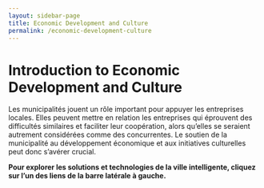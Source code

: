```yaml
---
layout: sidebar-page
title: Economic Development and Culture
permalink: /economic-development-culture
---
```


# Introduction to Economic Development and Culture

Les municipalités jouent un rôle important pour appuyer les entreprises locales. Elles peuvent mettre en relation les entreprises qui éprouvent des difficultés similaires et faciliter leur coopération, alors qu’elles se seraient autrement considérées comme des concurrentes. Le soutien de la municipalité au développement économique et aux initiatives culturelles peut donc s’avérer crucial.

**Pour explorer les solutions et technologies de la ville intelligente, cliquez sur l’un des liens de la barre latérale à gauche.**

